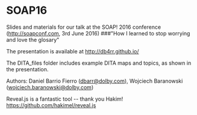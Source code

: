 # SOAP16
Slides and materials for our talk at the SOAP! 2016 conference (http://soapconf.com, 3rd June 2016)
###"How I learned to stop worrying and love the glosary"

The presentation is available at http://db4rr.github.io/

The DITA_files folder includes example DITA maps and topics, as shown in the presentation.

Authors:
  Daniel Barrio Fierro (dbarr@dolby.com),
  Wojciech Baranowski (wojciech.baranowski@dolby.com)

Reveal.js is a fantastic tool -- thank you Hakim!
https://github.com/hakimel/reveal.js